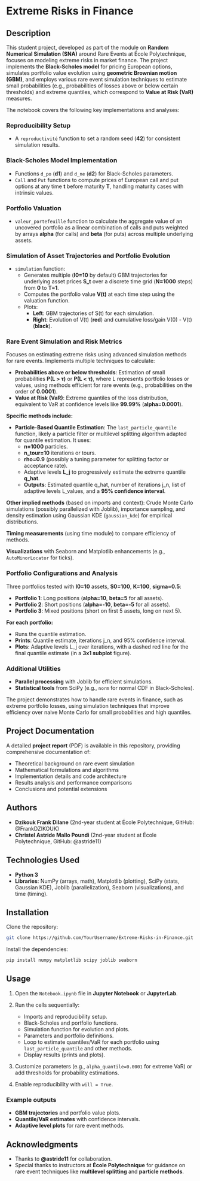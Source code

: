 # Extreme Risks in Finance

## Description

This student project, developed as part of the module on **Random Numerical Simulation (SNA)** around Rare Events at École Polytechnique, focuses on modeling extreme risks in market finance. The project implements the **Black-Scholes model** for pricing European options, simulates portfolio value evolution using **geometric Brownian motion (GBM)**, and employs various rare event simulation techniques to estimate small probabilities (e.g., probabilities of losses above or below certain thresholds) and extreme quantiles, which correspond to **Value at Risk (VaR)** measures.

The notebook covers the following key implementations and analyses:

### Reproducibility Setup
- A `reproductivité` function to set a random seed (**42**) for consistent simulation results.

### Black-Scholes Model Implementation
- Functions `d_po` (**d1**) and `d_ne` (**d2**) for Black-Scholes parameters.
- `Call` and `Put` functions to compute prices of European call and put options at any time **t** before maturity **T**, handling maturity cases with intrinsic values.

### Portfolio Valuation
- `valeur_portefeuille` function to calculate the aggregate value of an uncovered portfolio as a linear combination of calls and puts weighted by arrays **alpha** (for calls) and **beta** (for puts) across multiple underlying assets.

### Simulation of Asset Trajectories and Portfolio Evolution
- `simulation` function:
  - Generates multiple (**I0=10** by default) GBM trajectories for underlying asset prices **S_t** over a discrete time grid (**N=1000** steps) from **0** to **T=1**.
  - Computes the portfolio value **V(t)** at each time step using the valuation function.
  - Plots:
    - **Left**: GBM trajectories of S(t) for each simulation.
    - **Right**: Evolution of V(t) (**red**) and cumulative loss/gain V(0) - V(t) (**black**).

### Rare Event Simulation and Risk Metrics
Focuses on estimating extreme risks using advanced simulation methods for rare events.
Implements multiple techniques to calculate:
- **Probabilities above or below thresholds**: Estimation of small probabilities **P(L > τ)** or **P(L < τ)**, where L represents portfolio losses or values, using methods efficient for rare events (e.g., probabilities on the order of **0.0001**).
- **Value at Risk (VaR)**: Extreme quantiles of the loss distribution, equivalent to VaR at confidence levels like **99.99%** (**alpha=0.0001**).

**Specific methods include:**
- **Particle-Based Quantile Estimation**: The `last_particle_quantile` function, likely a particle filter or multilevel splitting algorithm adapted for quantile estimation. It uses:
  - **n=1000** particles.
  - **n_tour=10** iterations or tours.
  - **rho=0.9** (possibly a tuning parameter for splitting factor or acceptance rate).
  - Adaptive levels **L_j** to progressively estimate the extreme quantile **q_hat**.
  - **Outputs**: Estimated quantile q_hat, number of iterations j_n, list of adaptive levels L_values, and a **95% confidence interval**.

**Other implied methods** (based on imports and context): Crude Monte Carlo simulations (possibly parallelized with Joblib), importance sampling, and density estimation using Gaussian KDE (`gaussian_kde`) for empirical distributions.

**Timing measurements** (using time module) to compare efficiency of methods.

**Visualizations** with Seaborn and Matplotlib enhancements (e.g., `AutoMinorLocator` for ticks).

### Portfolio Configurations and Analysis
Three portfolios tested with **I0=10** assets, **S0=100**, **K=100**, **sigma=0.5**:
- **Portfolio 1**: Long positions (**alpha=10**, **beta=5** for all assets).
- **Portfolio 2**: Short positions (**alpha=-10**, **beta=-5** for all assets).
- **Portfolio 3**: Mixed positions (short on first 5 assets, long on next 5).

**For each portfolio:**
- Runs the quantile estimation.
- **Prints**: Quantile estimate, iterations j_n, and 95% confidence interval.
- **Plots**: Adaptive levels L_j over iterations, with a dashed red line for the final quantile estimate (in a **3x1 subplot** figure).

### Additional Utilities
- **Parallel processing** with Joblib for efficient simulations.
- **Statistical tools** from SciPy (e.g., `norm` for normal CDF in Black-Scholes).

The project demonstrates how to handle rare events in finance, such as extreme portfolio losses, using simulation techniques that improve efficiency over naive Monte Carlo for small probabilities and high quantiles.

## Project Documentation

A detailed **project report** (PDF) is available in this repository, providing comprehensive documentation of:
- Theoretical background on rare event simulation
- Mathematical formulations and algorithms
- Implementation details and code architecture
- Results analysis and performance comparisons
- Conclusions and potential extensions

## Authors

- **Dzikouk Frank Dilane** (2nd-year student at École Polytechnique, GitHub: @FrankDZIKOUK)
- **Christel Astride Mallo Poundi** (2nd-year student at École Polytechnique, GitHub: @astride11)

## Technologies Used

- **Python 3**
- **Libraries**: NumPy (arrays, math), Matplotlib (plotting), SciPy (stats, Gaussian KDE), Joblib (parallelization), Seaborn (visualizations), and time (timing).

## Installation

Clone the repository:
```bash
git clone https://github.com/YourUsername/Extreme-Risks-in-Finance.git
```

Install the dependencies:
```bash
pip install numpy matplotlib scipy joblib seaborn
```

## Usage

1. Open the `Notebook.ipynb` file in **Jupyter Notebook** or **JupyterLab**.
2. Run the cells sequentially:
   - Imports and reproducibility setup.
   - Black-Scholes and portfolio functions.
   - Simulation function for evolution and plots.
   - Parameters and portfolio definitions.
   - Loop to estimate quantiles/VaR for each portfolio using `last_particle_quantile` and other methods.
   - Display results (prints and plots).

3. Customize parameters (e.g., `alpha_quantile=0.0001` for extreme VaR) or add thresholds for probability estimations.
4. Enable reproducibility with `will = True`.

### Example outputs
- **GBM trajectories** and portfolio value plots.
- **Quantile/VaR estimates** with confidence intervals.
- **Adaptive level plots** for rare event methods.

## Acknowledgments

- Thanks to **@astride11** for collaboration.
- Special thanks to instructors at **École Polytechnique** for guidance on rare event techniques like **multilevel splitting** and **particle methods**.
